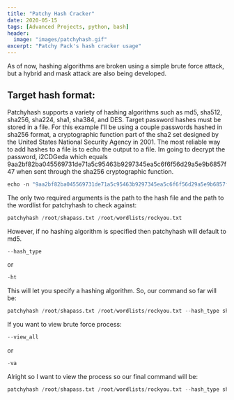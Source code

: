 ```yaml
---
title: "Patchy Hash Cracker"
date: 2020-05-15
tags: [Advanced Projects, python, bash]
header:
  image: "images/patchyhash.gif"
excerpt: "Patchy Pack's hash cracker usage"
---
```

As of now, hashing algorithms are broken using a simple brute force attack, but a hybrid and mask attack are also being developed.
## Target hash format:
Patchyhash supports a variety of hashing algorithms such as md5, sha512, sha256, sha224, sha1, sha384, and DES. Target password hashes must be stored in a file. For this example I'll be using a couple passwords hashed in sha256 format, a cryptographic function part of the sha2 set designed by the United States National Security Agency in 2001. The most reliable way to add hashes to a file is to echo the output to a file. Im going to decrypt the password, i2CDGeda which equals 9aa2bf82ba045569731de71a5c95463b9297345ea5c6f6f56d29a5e9b6857f47 when sent through the sha256 cryptographic function.
```python
echo -n "9aa2bf82ba045569731de71a5c95463b9297345ea5c6f6f56d29a5e9b6857f47" > shapass.txt
```
The only two required arguments is the path to the hash file and the path to the wordlist for patchyhash to check against:
```python
patchyhash /root/shapass.txt /root/wordlists/rockyou.txt
```
However, if no hashing algorithm is specified then patchyhash will default to md5.
```python
--hash_type
```
or
```python
-ht
```
This will let you specify a hashing algorithm. So, our command so far will be:
```python
patchyhash /root/shapass.txt /root/wordlists/rockyou.txt --hash_type sha256
```
If you want to view brute force process:
```python
--view_all
```
or
```python
-va
```
Alright so I want to view the process so our final command will be:
```python
patchyhash /root/shapass.txt /root/wordlists/rockyou.txt --hash_type sha256 -va
```
